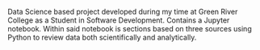Data Science based project developed during my time at Green River College as a Student in Software Development. Contains a Jupyter notebook. Within said notebook is sections based on three sources using Python to review data both scientifically and analytically.
